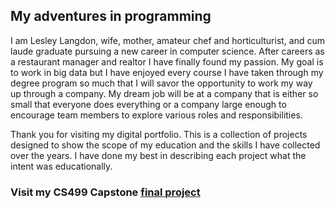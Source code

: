 ## My adventures in programming

I am Lesley Langdon, wife, mother, amateur chef and horticulturist, and cum laude graduate pursuing a new career in computer science.  After careers as a restaurant manager and realtor I have finally found my passion.  My goal is to work in big data but I have enjoyed every course I have taken through my degree program so much that I will savor the opportunity to work my way up through a company.  My dream job will be at a company that is either so small that everyone does everything or a company large enough to encourage team members to explore various roles and responsibilities.    

Thank you for visiting my digital portfolio. This is a collection of projects designed to show the scope of my education and the skills I have collected over the years.  I have done my best in describing each project what the intent was educationally.  

### Visit my CS499 Capstone [final project](https://github.com/LesleyPLangdon/lesleyplangdon.github.io/CS499FinalProject/)


